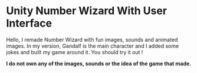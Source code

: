 # Unity Number Wizard With User Interface


Hello, I remade Number Wizard with fun images, sounds and animated images.
 In my version, Gandalf is the main character and I added some jokes and built my game around it. You should try it out !




**I do not own any of the images, sounds or the idea of the game that made.**